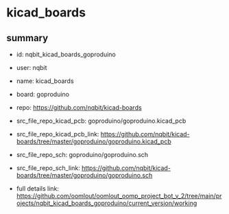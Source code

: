 # kicad_boards
 
## summary 
* id: nqbit_kicad_boards_goproduino
* user: nqbit
* name: kicad_boards
* board: goproduino
* repo: https://github.com/nqbit/kicad-boards
* src_file_repo_kicad_pcb: goproduino/goproduino.kicad_pcb
* src_file_repo_kicad_pcb_link: https://github.com/nqbit/kicad-boards/tree/master/goproduino/goproduino.kicad_pcb


* src_file_repo_sch: goproduino/goproduino.sch
* src_file_repo_sch_link: https://github.com/nqbit/kicad-boards/tree/master/goproduino/goproduino.sch
* full details link: https://github.com/oomlout/oomlout_oomp_project_bot_v_2/tree/main/projects/nqbit_kicad_boards_goproduino/current_version/working  







